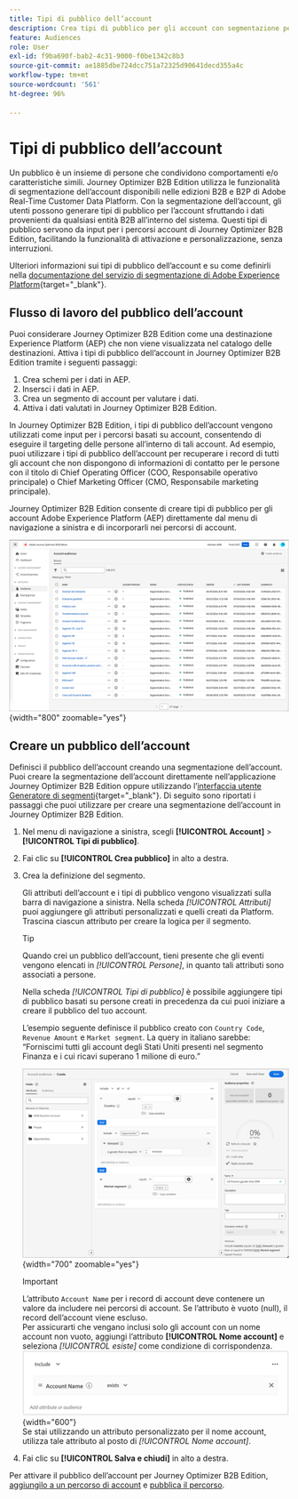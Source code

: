 ```yaml
---
title: Tipi di pubblico dell’account
description: Crea tipi di pubblico per gli account con segmentazione per indirizzare account specifici e abilitare percorsi personalizzati basati su account in Journey Optimizer B2B edition.
feature: Audiences
role: User
exl-id: f9ba690f-bab2-4c31-9000-f0be1342c8b3
source-git-commit: ae1885dbe724dcc751a72325d90641decd355a4c
workflow-type: tm+mt
source-wordcount: '561'
ht-degree: 96%

---
```


# Tipi di pubblico dell’account

Un pubblico è un insieme di persone che condividono comportamenti e/o caratteristiche simili. Journey Optimizer B2B Edition utilizza le funzionalità di segmentazione dell’account disponibili nelle edizioni B2B e B2P di Adobe Real-Time Customer Data Platform. Con la segmentazione dell’account, gli utenti possono generare tipi di pubblico per l’account sfruttando i dati provenienti da qualsiasi entità B2B all’interno del sistema. Questi tipi di pubblico servono da input per i percorsi account di Journey Optimizer B2B Edition, facilitando la funzionalità di attivazione e personalizzazione, senza interruzioni.

Ulteriori informazioni sui tipi di pubblico dell’account e su come definirli nella [documentazione del servizio di segmentazione di Adobe Experience Platform](https://experienceleague.adobe.com/it/docs/experience-platform/segmentation/types/account-audiences){target="_blank"}.

## Flusso di lavoro del pubblico dell’account

Puoi considerare Journey Optimizer B2B Edition come una destinazione Experience Platform (AEP) che non viene visualizzata nel catalogo delle destinazioni. Attiva i tipi di pubblico dell’account in Journey Optimizer B2B Edition tramite i seguenti passaggi:

1. Crea schemi per i dati in AEP.
1. Insersci i dati in AEP.
1. Crea un segmento di account per valutare i dati.
1. Attiva i dati valutati in Journey Optimizer B2B Edition.

In Journey Optimizer B2B Edition, i tipi di pubblico dell’account vengono utilizzati come input per i percorsi basati su account, consentendo di eseguire il targeting delle persone all’interno di tali account. Ad esempio, puoi utilizzare i tipi di pubblico dell’account per recuperare i record di tutti gli account che non dispongono di informazioni di contatto per le persone con il titolo di Chief Operating Officer (COO, Responsabile operativo principale) o Chief Marketing Officer (CMO, Responsabile marketing principale).

Journey Optimizer B2B Edition consente di creare tipi di pubblico per gli account Adobe Experience Platform (AEP) direttamente dal menu di navigazione a sinistra e di incorporarli nei percorsi di account.

![Accedere ai tipi di pubblico dell’account](./assets/account-audiences-browse.png){width="800" zoomable="yes"}

## Creare un pubblico dell’account

Definisci il pubblico dell’account creando una segmentazione dell’account. Puoi creare la segmentazione dell’account direttamente nell’applicazione Journey Optimizer B2B Edition oppure utilizzando l’[interfaccia utente Generatore di segmenti](https://experienceleague.adobe.com/it/docs/experience-platform/segmentation/ui/segment-builder){target="_blank"}. Di seguito sono riportati i passaggi che puoi utilizzare per creare una segmentazione dell’account in Journey Optimizer B2B Edition.

1. Nel menu di navigazione a sinistra, scegli **[!UICONTROL Account]** > **[!UICONTROL Tipi di pubblico]**.

1. Fai clic su **[!UICONTROL Crea pubblico]** in alto a destra.

1. Crea la definizione del segmento.

   Gli attributi dell’account e i tipi di pubblico vengono visualizzati sulla barra di navigazione a sinistra. Nella scheda _[!UICONTROL Attributi]_ puoi aggiungere gli attributi personalizzati e quelli creati da Platform. Trascina ciascun attributo per creare la logica per il segmento.

   >[!TIP]
   >
   >Quando crei un pubblico dell’account, tieni presente che gli eventi vengono elencati in _[!UICONTROL Persone]_, in quanto tali attributi sono associati a persone.<br/>
   >
   >Nella scheda _[!UICONTROL Tipi di pubblico]_ è possibile aggiungere tipi di pubblico basati su persone creati in precedenza da cui puoi iniziare a creare il pubblico del tuo account.

   L’esempio seguente definisce il pubblico creato con `Country Code`, `Revenue Amount` e `Market segment`. La query in italiano sarebbe: “Forniscimi tutti gli account degli Stati Uniti presenti nel segmento Finanza e i cui ricavi superano 1 milione di euro.”

   ![esempio di generatore di segmenti del pubblico dell’account](./assets/audience-segment-builder-US-finance-1M.png){width="700" zoomable="yes"}
   <br/>

   >[!IMPORTANT]
   >
   >L’attributo `Account Name` per i record di account deve contenere un valore da includere nei percorsi di account. Se l’attributo è vuoto (null), il record dell’account viene escluso.<br/>
   >Per assicurarti che vengano inclusi solo gli account con un nome account non vuoto, aggiungi l’attributo **[!UICONTROL Nome account]** e seleziona _[!UICONTROL esiste]_ come condizione di corrispondenza.<br/>
   >![L’attributo Nome account esiste](./assets/audience-segment-builder-account-name-exists.png){width="600"}
   ><br/>Se stai utilizzando un attributo personalizzato per il nome account, utilizza tale attributo al posto di _[!UICONTROL Nome account]_.

1. Fai clic su **[!UICONTROL Salva e chiudi]** in alto a destra.

Per attivare il pubblico dell’account per Journey Optimizer B2B Edition, [aggiungilo a un percorso di account](../journeys/journey-overview.md#add-the-account-audience-for-your-journey) e [pubblica il percorso](../journeys/journey-overview.md).
